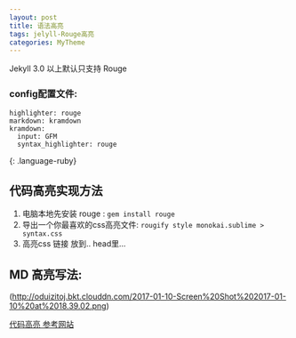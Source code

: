 ```yaml
---
layout: post
title: 语法高亮
tags: jelyll-Rouge高亮
categories: MyTheme
---
```

Jekyll 3.0 以上默认只支持 Rouge

### config配置文件:
~~~
highlighter: rouge
markdown: kramdown
kramdown:
  input: GFM
  syntax_highlighter: rouge
~~~
{: .language-ruby}


## 代码高亮实现方法


1. 电脑本地先安装 rouge :           `gem install rouge`
2. 导出一个你最喜欢的css高亮文件:   `rougify style monokai.sublime > syntax.css`
3. 高亮css 链接 放到.. head里...




## MD 高亮写法:
 

![]()(http://oduizitoj.bkt.clouddn.com/2017-01-10-Screen%20Shot%202017-01-10%20at%2018.39.02.png)






[代码高亮 参考网站][2]









[2]:	https://oncemore2020.github.io/blog/upgrade-jekyll/